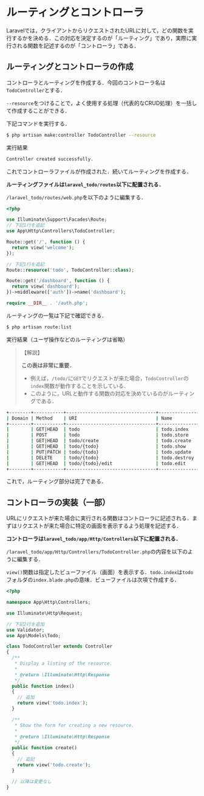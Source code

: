 # ルーティングとコントローラ

Laravelでは，クライアントからリクエストされたURLに対して，どの関数を実行するかを決める．この対応を決定するのが「ルーティング」であり，実際に実行される関数を記述するのが「コントローラ」である．

## ルーティングとコントローラの作成

コントローラとルーティングを作成する．今回のコントローラ名は`TodoController`とする．

`--resource`をつけることで，よく使用する処理（代表的なCRUD処理）を一括して作成することができる．

下記コマンドを実行する．

```bash
$ php artisan make:controller TodoController --resource
```

実行結果

```bash
Controller created successfully.
```

これでコントローラファイルが作成された．続いてルーティングを作成する．

**ルーティングファイルは`laravel_todo/routes`以下に配置される．**

`/laravel_todo/routes/web.php`を以下のように編集する．

```php
<?php

use Illuminate\Support\Facades\Route;
// 下記1行を追記
use App\Http\Controllers\TodoController;

Route::get('/', function () {
  return view('welcome');
});

// 下記1行を追記
Route::resource('todo', TodoController::class);

Route::get('/dashboard', function () {
  return view('dashboard');
})->middleware(['auth'])->name('dashboard');

require __DIR__ . '/auth.php';

```

ルーティングの一覧は下記で確認できる．

```bash
$ php artisan route:list
```

実行結果（ユーザ操作などのルーティングは省略）

> 【解説】
>
> **この表は非常に重要．**
>
> - 例えば，`/todo/`に`GET`でリクエストが来た場合，`TodoController`の`index`関数が動作することを示している．
> - このように，URLと動作する関数の対応を決めているのがルーティングである．

```bash
+--------+-----------+---------------------------------+---------------------+------------------------------------------------+--------------+
| Domain | Method    | URI                             | Name                | Action                                         | Middleware   |
+--------+-----------+---------------------------------+---------------------+------------------------------------------------+--------------+
|        | GET|HEAD  | todo                            | todo.index          | App\Http\Controllers\TodoController@index      | web          |
|        | POST      | todo                            | todo.store          | App\Http\Controllers\TodoController@store      | web          |
|        | GET|HEAD  | todo/create                     | todo.create         | App\Http\Controllers\TodoController@create     | web          |
|        | GET|HEAD  | todo/{todo}                     | todo.show           | App\Http\Controllers\TodoController@show       | web          |
|        | PUT|PATCH | todo/{todo}                     | todo.update         | App\Http\Controllers\TodoController@update     | web          |
|        | DELETE    | todo/{todo}                     | todo.destroy        | App\Http\Controllers\TodoController@destroy    | web          |
|        | GET|HEAD  | todo/{todo}/edit                | todo.edit           | App\Http\Controllers\TodoController@edit       | web          |
+--------+-----------+---------------------------------+---------------------+------------------------------------------------+--------------+
```

これで，ルーティング部分は完了である．

## コントローラの実装（一部）

URLにリクエストが来た場合に実行される関数はコントローラに記述される．まずはリクエストが来た場合に特定の画面を表示するよう処理を記述する．

**コントローラは`laravel_todo/app/Http/Controllers`以下に配置される．**

`/laravel_todo/app/Http/Controllers/TodoController.php`の内容を以下のように編集する．

`view()`関数は指定したビューファイル（画面）を表示する．`todo.index`は`todo`フォルダの`index.blade.php`の意味．ビューファイルは次項で作成する．

```php
<?php

namespace App\Http\Controllers;

use Illuminate\Http\Request;

// 下記2行を追加
use Validator;
use App\Models\Todo;

class TodoController extends Controller
{
  /**
   * Display a listing of the resource.
   *
   * @return \Illuminate\Http\Response
   */
  public function index()
  {
    // 追加
    return view('todo.index');
  }

  /**
   * Show the form for creating a new resource.
   *
   * @return \Illuminate\Http\Response
   */
  public function create()
  {
    // 追記
    return view('todo.create');
  }

  // 以降は変更なし
}

```

